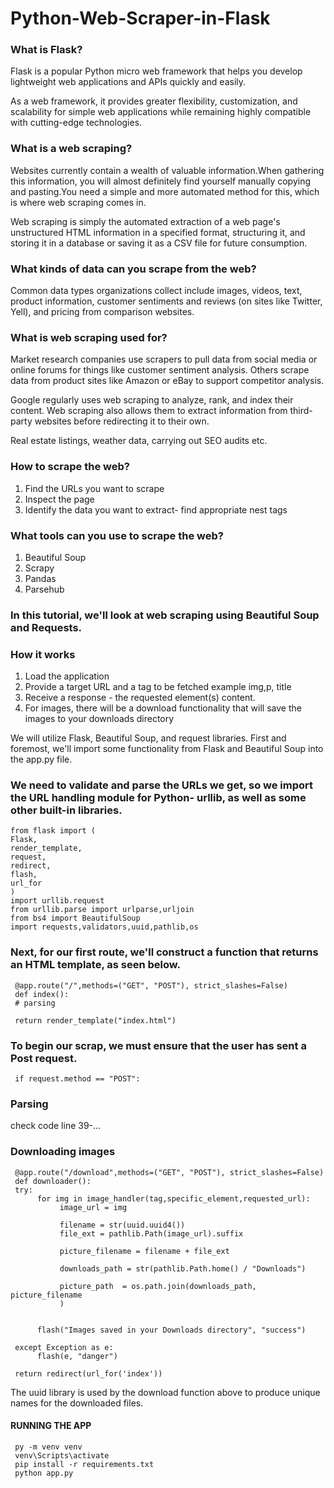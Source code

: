 # Python-Web-Scraper-in-Flask



### What is Flask?
Flask is a popular Python micro web framework that helps you develop lightweight web applications and APIs quickly and easily.

As a web framework, it provides greater flexibility, customization, and scalability for simple web applications while remaining highly compatible with cutting-edge technologies.

 ###  What is a web scraping? 
 Websites currently contain a wealth of valuable information.When gathering this information, you will almost definitely find yourself manually copying and pasting.You need a simple and more automated method for this, which is where web scraping comes in.

 Web scraping is simply the automated extraction of a web page's unstructured HTML information in a specified format, structuring it, and storing it in a database or saving it as a CSV file for future consumption.


### What kinds of data can you scrape from the web?
Common data types organizations collect include images, videos, text, product information, customer sentiments and reviews (on sites like Twitter, Yell), and pricing from comparison websites.

### What is web scraping used for?
Market research companies use scrapers to pull data from social media or online forums for things like customer sentiment analysis. Others scrape data from product sites like Amazon or eBay to support competitor analysis.

Google regularly uses web scraping to analyze, rank, and index their content.
Web scraping also allows them to extract information from third-party websites before redirecting it to their own.

Real estate listings, weather data, carrying out SEO audits etc.



### How to scrape the web?
1. Find the URLs you want to scrape
2. Inspect the page
3. Identify the data you want to extract- find appropriate nest tags

### What tools can you use to scrape the web?
1. Beautiful Soup
2. Scrapy
3. Pandas
4. Parsehub

### In this tutorial, we'll look at web scraping using Beautiful Soup and Requests.
### How it works
1. Load the application
2. Provide a target URL and a tag to be fetched example img,p, title
3. Receive a response - the requested element(s) content.
4. For images, there will be a download functionality that will save the images to your downloads directory



We will utilize Flask, Beautiful Soup, and request libraries. First and foremost, we'll import some functionality from Flask and Beautiful Soup into the app.py file.

### We need to validate and parse the URLs we get, so we import the URL handling module for Python- urllib, as well as some other built-in libraries.

    from flask import (
    Flask,
    render_template,
    request,
    redirect,
    flash,
    url_for
    )
    import urllib.request 
    from urllib.parse import urlparse,urljoin
    from bs4 import BeautifulSoup
    import requests,validators,uuid,pathlib,os

### Next, for our first route, we'll construct a function that returns an HTML template, as seen below.
     @app.route("/",methods=("GET", "POST"), strict_slashes=False)
     def index():
     # parsing

     return render_template("index.html")

### To begin our scrap, we must ensure that the user has sent a Post request.
     if request.method == "POST":

### Parsing
check code line 39-...

### Downloading images
     @app.route("/download",methods=("GET", "POST"), strict_slashes=False)
     def downloader():
     try:
          for img in image_handler(tag,specific_element,requested_url):
               image_url = img

               filename = str(uuid.uuid4())
               file_ext = pathlib.Path(image_url).suffix

               picture_filename = filename + file_ext

               downloads_path = str(pathlib.Path.home() / "Downloads")

               picture_path  = os.path.join(downloads_path, picture_filename
               )


          flash("Images saved in your Downloads directory", "success")

     except Exception as e:
          flash(e, "danger")

     return redirect(url_for('index'))

The uuid library is used by the download function above to produce unique names for the downloaded files.
     

#### RUNNING THE APP
     py -m venv venv
     venv\Scripts\activate
     pip install -r requirements.txt
     python app.py
    

